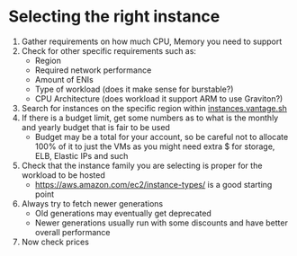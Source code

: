# Selecting the right instance

1. Gather requirements on how much CPU, Memory you need to support
2. Check for other specific requirements such as:
	- Region
	- Required network performance
	- Amount of ENIs
	- Type of workload (does it make sense for burstable?)
	- CPU Architecture (does workload it support ARM to use Graviton?)
3. Search for instances on the specific region within [instances.vantage.sh](https://instances.vantage.sh/?min_memory=10&min_vcpus=12&cost_duration=monthly)
4. If there is a budget limit, get some numbers as to what is the monthly and yearly budget that is fair to be used
	- Budget may be a total for your account, so be careful not to allocate 100% of it to just the VMs as you might need extra $ for storage, ELB, Elastic IPs and such
5. Check that the instance family you are selecting is proper for the workload to be hosted
	- <https://aws.amazon.com/ec2/instance-types/> is a good starting point
6. Always try to fetch newer generations
	- Old generations may eventually get deprecated
	- Newer generations usually run with some discounts and have better overall performance 
7. Now check prices